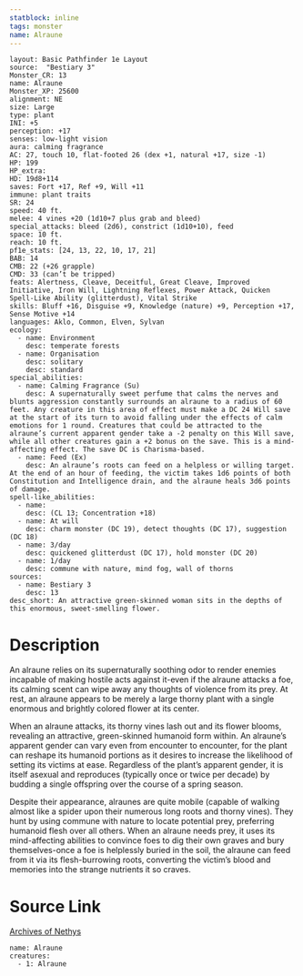 ```yaml
---
statblock: inline
tags: monster
name: Alraune
---
```

```statblock
layout: Basic Pathfinder 1e Layout
source:  "Bestiary 3"
Monster_CR: 13
name: Alraune
Monster_XP: 25600
alignment: NE
size: Large
type: plant
INI: +5
perception: +17
senses: low-light vision
aura: calming fragrance
AC: 27, touch 10, flat-footed 26 (dex +1, natural +17, size -1)
HP: 199
HP_extra: 
HD: 19d8+114
saves: Fort +17, Ref +9, Will +11
immune: plant traits
SR: 24
speed: 40 ft.
melee: 4 vines +20 (1d10+7 plus grab and bleed)
special_attacks: bleed (2d6), constrict (1d10+10), feed
space: 10 ft.
reach: 10 ft.
pf1e_stats: [24, 13, 22, 10, 17, 21]
BAB: 14
CMB: 22 (+26 grapple)
CMD: 33 (can’t be tripped)
feats: Alertness, Cleave, Deceitful, Great Cleave, Improved Initiative, Iron Will, Lightning Reflexes, Power Attack, Quicken Spell-Like Ability (glitterdust), Vital Strike
skills: Bluff +16, Disguise +9, Knowledge (nature) +9, Perception +17, Sense Motive +14
languages: Aklo, Common, Elven, Sylvan
ecology:
  - name: Environment
    desc: temperate forests
  - name: Organisation
    desc: solitary
    desc: standard
special_abilities:
  - name: Calming Fragrance (Su)
    desc: A supernaturally sweet perfume that calms the nerves and blunts aggression constantly surrounds an alraune to a radius of 60 feet. Any creature in this area of effect must make a DC 24 Will save at the start of its turn to avoid falling under the effects of calm emotions for 1 round. Creatures that could be attracted to the alraune’s current apparent gender take a -2 penalty on this Will save, while all other creatures gain a +2 bonus on the save. This is a mind-affecting effect. The save DC is Charisma-based.
  - name: Feed (Ex)
    desc: An alraune’s roots can feed on a helpless or willing target. At the end of an hour of feeding, the victim takes 1d6 points of both Constitution and Intelligence drain, and the alraune heals 3d6 points of damage.
spell-like_abilities:
  - name:
    desc: (CL 13; Concentration +18)
  - name: At will
    desc: charm monster (DC 19), detect thoughts (DC 17), suggestion (DC 18)
  - name: 3/day
    desc: quickened glitterdust (DC 17), hold monster (DC 20)
  - name: 1/day
    desc: commune with nature, mind fog, wall of thorns
sources:
  - name: Bestiary 3
    desc: 13
desc_short: An attractive green-skinned woman sits in the depths of this enormous, sweet-smelling flower.
```
# Description
An alraune relies on its supernaturally soothing odor to render enemies incapable of making hostile acts against it-even if the alraune attacks a foe, its calming scent can wipe away any thoughts of violence from its prey. At rest, an alraune appears to be merely a large thorny plant with a single enormous and brightly colored flower at its center.

When an alraune attacks, its thorny vines lash out and its flower blooms, revealing an attractive, green-skinned humanoid form within. An alraune’s apparent gender can vary even from encounter to encounter, for the plant can reshape its humanoid portions as it desires to increase the likelihood of setting its victims at ease. Regardless of the plant’s apparent gender, it is itself asexual and reproduces (typically once or twice per decade) by budding a single offspring over the course of a spring season.

Despite their appearance, alraunes are quite mobile (capable of walking almost like a spider upon their numerous long roots and thorny vines). They hunt by using commune with nature to locate potential prey, preferring humanoid flesh over all others. When an alraune needs prey, it uses its mind-affecting abilities to convince foes to dig their own graves and bury themselves-once a foe is helplessly buried in the soil, the alraune can feed from it via its flesh-burrowing roots, converting the victim’s blood and memories into the strange nutrients it so craves.
# Source Link
[Archives of Nethys](https://aonprd.com/MonsterDisplay.aspx?ItemName=Alraune)
```encounter-table
name: Alraune
creatures:
  - 1: Alraune
```
